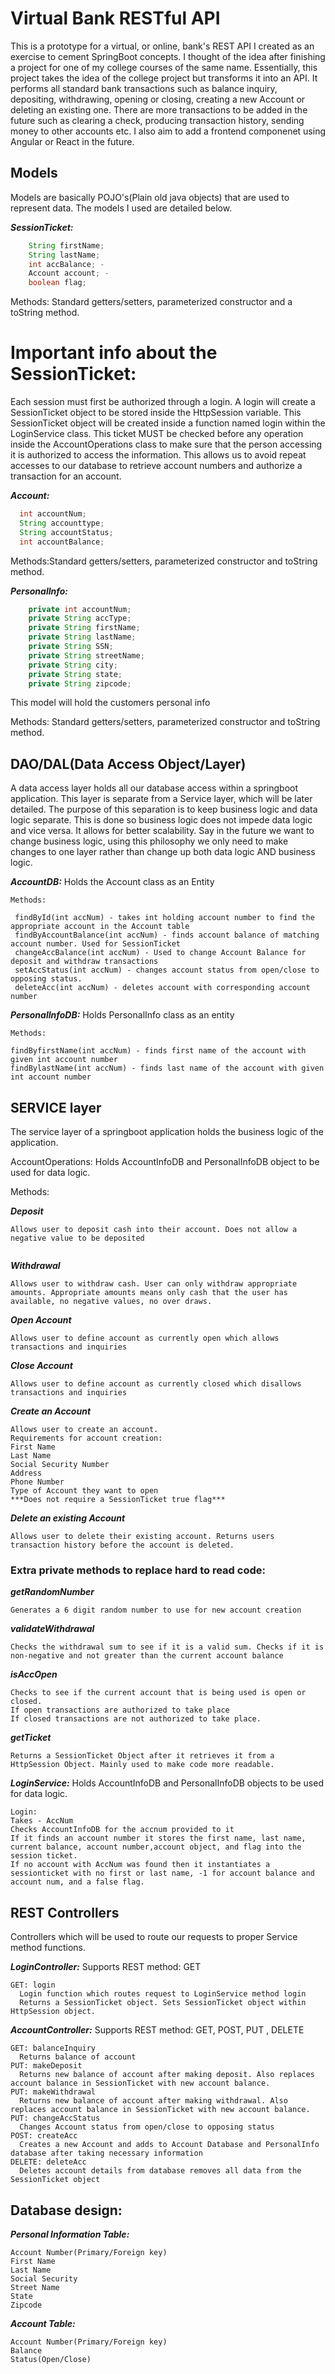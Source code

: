 # Virtual Bank RESTful API
This is a prototype for a virtual, or online, bank's REST API I created as an exercise to cement SpringBoot concepts. I thought of the idea after finishing a project for one of my college courses of the same name. Essentially, this project takes the idea of the college project but transforms it into an API. It performs all standard bank transactions such as balance inquiry, depositing, withdrawing, opening or closing, creating a new Account or deleting an existing one. There are more transactions to be added in the future such as clearing a check, producing transaction history, sending money to other accounts etc. I also aim to add a frontend componenet using Angular or React in the future.

## Models
Models are basically POJO's(Plain old java objects) that are used to represent data. The models I used are detailed below. 

***SessionTicket:***
```java
    String firstName;
    String lastName;
    int accBalance; - 
    Account account; - 
    boolean flag;
```

Methods: Standard getters/setters, parameterized constructor and a toString method.

# Important info about the SessionTicket:
Each session must first be authorized through a login.  A login will create a SessionTicket object to be stored inside the HttpSession variable. This SessionTicket object will be created inside a function named login within the LoginService class.
This ticket MUST be checked before any operation inside the AccountOperations class to make sure that the person accessing it is authorized to access the information.  This allows us to avoid repeat accesses to our database to retrieve account numbers and authorize a transaction for an account.

***Account:***

```java
  int accountNum;  
  String accounttype;
  String accountStatus;
  int accountBalance;
```
Methods:Standard getters/setters, parameterized constructor and toString method.

***PersonalInfo:***
```java
    private int accountNum;    
    private String accType;
    private String firstName;
    private String lastName;
    private String SSN;
    private String streetName;
    private String city;
    private String state;
    private String zipcode;
```
This model will hold the customers personal info

Methods:
Standard getters/setters, parameterized constructor and toString method.

## DAO/DAL(Data Access Object/Layer)
A data access layer holds all our database access within a springboot application. This layer is separate from a Service layer, which will be later detailed. The purpose of this separation is to keep business logic and data logic separate. This is done so business logic does not impede data logic and vice versa. It allows for better scalability. Say in the future we want to change business logic, using this philosophy we only need to make changes to one layer rather than change up both data logic AND business logic.

***AccountDB:***
Holds the Account class as an Entity
    
    Methods:
    
     findById(int accNum) - takes int holding account number to find the appropriate account in the Account table
     findByAccountBalance(int accNum) - finds account balance of matching account number. Used for SessionTicket
     changeAccBalance(int accNum) - Used to change Account Balance for deposit and withdraw transactions
     setAccStatus(int accNum) - changes account status from open/close to opposing status. 
     deleteAcc(int accNum) - deletes account with corresponding account number

***PersonalInfoDB:***
Holds PersonalInfo class as an entity
```
Methods:

findByfirstName(int accNum) - finds first name of the account with given int account number
findBylastName(int accNum) - finds last name of the account with given int account number
```

## SERVICE layer
The service layer of a springboot application holds the business logic of the application. 

AccountOperations:
Holds AccountInfoDB and PersonalInfoDB object to be used for data logic.

Methods:

 ***Deposit***
   ```
   Allows user to deposit cash into their account. Does not allow a negative value to be deposited
    
   ```
  ***Withdrawal***
   ```
   Allows user to withdraw cash. User can only withdraw appropriate amounts. Appropriate amounts means only cash that the user has available, no negative values, no over draws.
  
   ``` 
  ***Open Account***
    
    Allows user to define account as currently open which allows transactions and inquiries
  
  ***Close Account***
    
    Allows user to define account as currently closed which disallows transactions and inquiries
    
 ***Create an Account***
 
    Allows user to create an account.
    Requirements for account creation:
    First Name
    Last Name
    Social Security Number
    Address
    Phone Number
    Type of Account they want to open
    ***Does not require a SessionTicket true flag***
    
  ***Delete an existing Account***
    
    Allows user to delete their existing account. Returns users transaction history before the account is deleted.
  

### Extra private methods to replace hard to read code:

  ***getRandomNumber***
  
    Generates a 6 digit random number to use for new account creation

  ***validateWithdrawal***
  
    Checks the withdrawal sum to see if it is a valid sum. Checks if it is non-negative and not greater than the current account balance
 
 ***isAccOpen***
  
    Checks to see if the current account that is being used is open or closed.
    If open transactions are authorized to take place
    If closed transactions are not authorized to take place.
    
  ***getTicket***

    Returns a SessionTicket Object after it retrieves it from a HttpSession Object. Mainly used to make code more readable.

***LoginService:***
Holds AccountInfoDB and PersonalInfoDB objects to be used for data logic.

    Login:
    Takes - AccNum
    Checks AccountInfoDB for the accnum provided to it
    If it finds an account number it stores the first name, last name, current balance, account number,account object, and flag into the session ticket.
    If no account with AccNum was found then it instantiates a sessionticket with no first or last name, -1 for account balance and account num, and a false flag.


## REST Controllers
Controllers which will be used to route our requests to proper Service method functions.

***LoginController:***
Supports REST method: GET

    GET: login
      Login function which routes request to LoginService method login
      Returns a SessionTicket object. Sets SessionTicket object within HttpSession object.

***AccountController:***
Supports REST method: GET, POST, PUT , DELETE

    GET: balanceInquiry 
      Returns balance of account
    PUT: makeDeposit
      Returns new balance of account after making deposit. Also replaces account balance in SessionTicket with new account balance.
    PUT: makeWithdrawal 
      Returns new balance of account after making withdrawal. Also replaces account balance in SessionTicket with new account balance.
    PUT: changeAccStatus
      Changes Account status from open/close to opposing status
    POST: createAcc
      Creates a new Account and adds to Account Database and PersonalInfo database after taking necessary information
    DELETE: deleteAcc
      Deletes account details from database removes all data from the SessionTicket object

## Database design:

***Personal Information Table:***

    Account Number(Primary/Foreign key)
    First Name
    Last Name
    Social Security 
    Street Name
    State 
    Zipcode
   
***Account Table:***

    Account Number(Primary/Foreign key)
    Balance
    Status(Open/Close)
    

